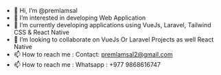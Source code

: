 - 👋 Hi, I’m @premlamsal
- 👀 I’m interested in developing Web Application
- 🌱 I’m currently developing applications using VueJs, Laravel, Tailwind CSS & React Native
- 💞️ I’m looking to collaborate on VueJs Or Laravel Projects as well React Native
- 📫 How to reach me : Contact: premlamsal2@gmail.com
- 📫 How to reach me : Whatsapp : +977 9868616747

<!---
premlamsal/premlamsal is a ✨ special ✨ repository because its `README.md` (this file) appears on your GitHub profile.
You can click the Preview link to take a look at your changes.
--->
